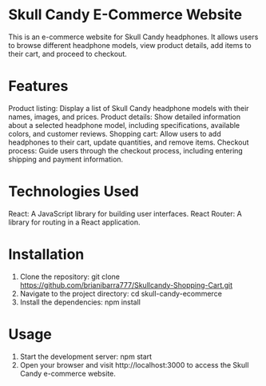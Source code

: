 # Skull Candy E-Commerce Website

This is an e-commerce website for Skull Candy headphones. It allows users to browse different headphone models, view product details, add items to their cart, and proceed to checkout.

# Features

Product listing: Display a list of Skull Candy headphone models with their names, images, and prices.
Product details: Show detailed information about a selected headphone model, including specifications, available colors, and customer reviews.
Shopping cart: Allow users to add headphones to their cart, update quantities, and remove items.
Checkout process: Guide users through the checkout process, including entering shipping and payment information.

# Technologies Used
React: A JavaScript library for building user interfaces.
React Router: A library for routing in a React application.

# Installation

1. Clone the repository: git clone https://github.com/brianibarra777/Skullcandy-Shopping-Cart.git
2. Navigate to the project directory: cd skull-candy-ecommerce
3. Install the dependencies: npm install

# Usage
1. Start the development server: npm start
2. Open your browser and visit http://localhost:3000 to access the Skull Candy e-commerce website.
